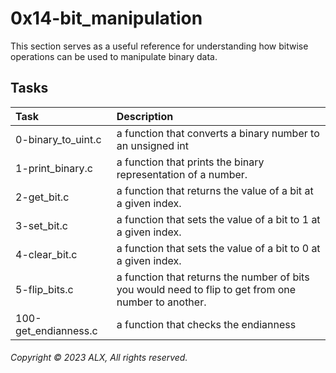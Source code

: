 # 0x14-bit_manipulation

This section serves as a useful reference for understanding how bitwise operations can be used to manipulate binary data.

## Tasks

| Task | Description |
|:--|:--|
| 0-binary_to_uint.c | a function that converts a binary number to an unsigned int |
| 1-print_binary.c | a function that prints the binary representation of a number. |
| 2-get_bit.c | a function that returns the value of a bit at a given index. |
| 3-set_bit.c | a function that sets the value of a bit to 1 at a given index.|
| 4-clear_bit.c | a function that sets the value of a bit to 0 at a given index. |
| 5-flip_bits.c | a function that returns the number of bits you would need to flip to get from one number to another. |
| 100-get_endianness.c | a function that checks the endianness |

###### Copyright © 2023 ALX, All rights reserved.
